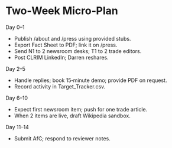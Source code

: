 # Two‑Week Micro‑Plan

Day 0–1
- Publish /about and /press using provided stubs.
- Export Fact Sheet to PDF; link it on /press.
- Send N1 to 2 newsroom desks; T1 to 2 trade editors.
- Post CLRIM LinkedIn; Darren reshares.

Day 2–5
- Handle replies; book 15‑minute demo; provide PDF on request.
- Record activity in Target_Tracker.csv.

Day 6–10
- Expect first newsroom item; push for one trade article.
- When 2 items are live, draft Wikipedia sandbox.

Day 11–14
- Submit AfC; respond to reviewer notes.

